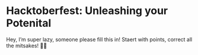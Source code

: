 # Hacktoberfest: Unleashing your Potenital

Hey, I’m super lazy, someone please fill this in! Staert with points, correct all the mitsakes! 💪🏻
